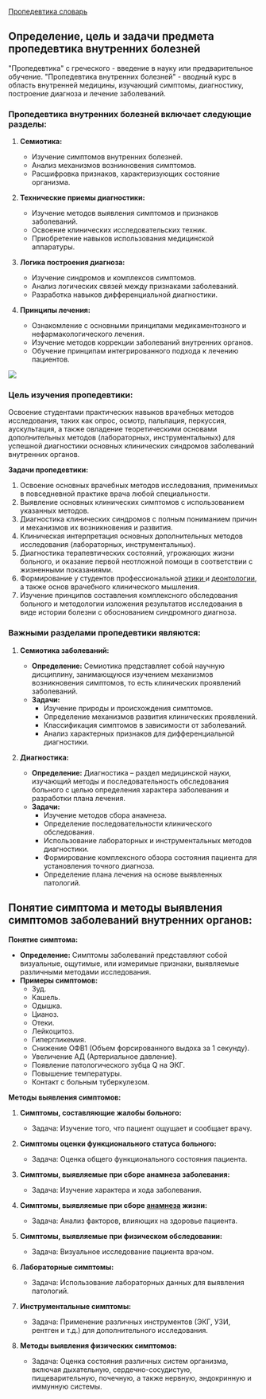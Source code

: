 
[Пропедевтика словарь](🥼Пропедевтика/Словарь/Пропедевтика%20словарь.md)

## Определение, цель и задачи предмета пропедевтика внутренних болезней

"Пропедевтика" с греческого - введение в науку или предварительное обучение. "Пропедевтика внутренних болезней" - вводный курс в область внутренней медицины, изучающий симптомы, диагностику, построение диагноза и лечение заболеваний.

### Пропедевтика внутренних болезней включает следующие разделы:

1. **Семиотика:**
    
    - Изучение симптомов внутренних болезней.
    - Анализ механизмов возникновения симптомов.
    - Расшифровка признаков, характеризующих состояние организма.
2. **Технические приемы диагностики:**
    
    - Изучение методов выявления симптомов и признаков заболеваний.
    - Освоение клинических исследовательских техник.
    - Приобретение навыков использования медицинской аппаратуры.
3. **Логика построения диагноза:**
    
    - Изучение синдромов и комплексов симптомов.
    - Анализ логических связей между признаками заболеваний.
    - Разработка навыков дифференциальной диагностики.
4. **Принципы лечения:**
    
    - Ознакомление с основными принципами медикаментозного и нефармакологического лечения.
    - Изучение методов коррекции заболеваний внутренних органов.
    - Обучение принципам интегрированного подхода к лечению пациентов.

![](🥼Пропедевтика/расходники/Pasted%20image%2020240209113839.png)
### **Цель изучения пропедевтики:**
Освоение студентами практических навыков врачебных методов исследования, таких как опрос, осмотр, пальпация, перкуссия, аускультация, а также овладение теоретическими основами дополнительных методов (лабораторных, инструментальных) для успешной диагностики основных клинических синдромов заболеваний внутренних органов.

**Задачи пропедевтики:**

1. Освоение основных врачебных методов исследования, применимых в повседневной практике врача любой специальности.
2. Выявление основных клинических симптомов с использованием указанных методов.
3. Диагностика клинических синдромов с полным пониманием причин и механизмов их возникновения и развития.
4. Клиническая интерпретация основных дополнительных методов исследования (лабораторных, инструментальных).
5. Диагностика терапевтических состояний, угрожающих жизни больного, и оказание первой неотложной помощи в соответствии с жизненными показаниями.
6. Формирование у студентов профессиональной [этики ](obsidian://open?vault=%D0%9E%D0%B1%D1%89%D0%B5%D0%B5%20%D1%85%D1%80%D0%B0%D0%BD%D0%B8%D0%BB%D0%B8%D1%89%D0%B5%20%D0%B2%D1%81%D0%B5%D0%B3%D0%BE&file=%D0%AD%D1%82%D0%B8%D0%BA%D0%B0)и [деонтологии](obsidian://open?vault=%D0%9E%D0%B1%D1%89%D0%B5%D0%B5%20%D1%85%D1%80%D0%B0%D0%BD%D0%B8%D0%BB%D0%B8%D1%89%D0%B5%20%D0%B2%D1%81%D0%B5%D0%B3%D0%BE&file=%D0%94%D0%B5%D0%BE%D0%BD%D1%82%D0%BE%D0%BB%D0%BE%D0%B3%D0%B8%D1%8F), а также основ врачебного клинического мышления.
7. Изучение принципов составления комплексного обследования больного и методологии изложения результатов исследования в виде истории болезни с обоснованием синдромного диагноза.

### **Важными разделами пропедевтики являются:**

1. **Семиотика заболеваний:**
    
    - **Определение:** Семиотика представляет собой научную дисциплину, занимающуюся изучением механизмов возникновения симптомов, то есть клинических проявлений заболеваний.
    - **Задачи:**
        - Изучение природы и происхождения симптомов.
        - Определение механизмов развития клинических проявлений.
        - Классификация симптомов в зависимости от заболеваний.
        - Анализ характерных признаков для дифференциальной диагностики.
2. **Диагностика:**
    
    - **Определение:** Диагностика – раздел медицинской науки, изучающий методы и последовательность обследования больного с целью определения характера заболевания и разработки плана лечения.
    - **Задачи:**
        - Изучение методов сбора анамнеза.
        - Определение последовательности клинического обследования.
        - Использование лабораторных и инструментальных методов диагностики.
        - Формирование комплексного обзора состояния пациента для установления точного диагноза.
        - Определение плана лечения на основе выявленных патологий.





## **Понятие симптома и методы выявления симптомов заболеваний внутренних органов:**

**Понятие симптома:**

- **Определение:** Симптомы заболеваний представляют собой визуальные, ощутимые, или измеримые признаки, выявляемые различными методами исследования.
- **Примеры симптомов:**
    - Зуд.
    - Кашель.
    - Одышка.
    - Цианоз.
    - Отеки.
    - Лейкоцитоз.
    - Гипергликемия.
    - Снижение ОФВ1 (Объем форсированного выдоха за 1 секунду).
    - Увеличение АД (Артериальное давление).
    - Появление патологического зубца Q на ЭКГ.
    - Повышение температуры.
    - Контакт с больным туберкулезом.

**Методы выявления симптомов:**

1. **Симптомы, составляющие жалобы больного:**
    - Задача: Изучение того, что пациент ощущает и сообщает врачу.
2. **Симптомы оценки функционального статуса больного:**
    - Задача: Оценка общего функционального состояния пациента.
3. **Симптомы, выявляемые при сборе анамнеза заболевания:**
    - Задача: Изучение характера и хода заболевания.

1. **Симптомы, выявляемые при сборе [анамнеза]() жизни:**
    - Задача: Анализ факторов, влияющих на здоровье пациента.
2. **Симптомы, выявляемые при физическом обследовании:**
    - Задача: Визуальное исследование пациента врачом.
3. **Лабораторные симптомы:**
    - Задача: Использование лабораторных данных для выявления патологий.
4. **Инструментальные симптомы:**
    - Задача: Применение различных инструментов (ЭКГ, УЗИ, рентген и т.д.) для дополнительного исследования.
5. **Методы выявления физических симптомов:**
    - Задача: Оценка состояния различных систем организма, включая дыхательную, сердечно-сосудистую, пищеварительную, почечную, а также нервную, эндокринную и иммунную системы.